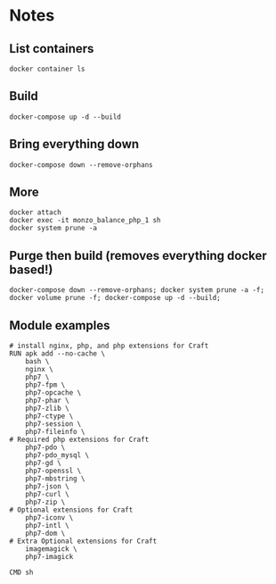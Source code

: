 # Notes

## List containers
```
docker container ls
```
## Build
```
docker-compose up -d --build
```
## Bring everything down
```
docker-compose down --remove-orphans
```
## More
```
docker attach 
docker exec -it monzo_balance_php_1 sh
docker system prune -a
```
## Purge then build (removes everything docker based!)
```
docker-compose down --remove-orphans; docker system prune -a -f; docker volume prune -f; docker-compose up -d --build;
```
## Module examples
```
# install nginx, php, and php extensions for Craft
RUN apk add --no-cache \
    bash \
    nginx \
    php7 \
    php7-fpm \
    php7-opcache \
    php7-phar \
    php7-zlib \
    php7-ctype \
    php7-session \
    php7-fileinfo \
# Required php extensions for Craft
    php7-pdo \
    php7-pdo_mysql \
    php7-gd \
    php7-openssl \
    php7-mbstring \
    php7-json \
    php7-curl \
    php7-zip \
# Optional extensions for Craft
    php7-iconv \
    php7-intl \
    php7-dom \
# Extra Optional extensions for Craft
    imagemagick \
    php7-imagick

CMD sh
```
